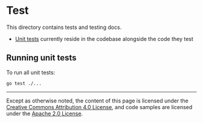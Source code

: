 # Test

This directory contains tests and testing docs.

* [Unit tests](#running-unit-tests) currently reside in the codebase alongside the code they test

## Running unit tests

To run all unit tests:

```bash
go test ./...
```

---

Except as otherwise noted, the content of this page is licensed under the
[Creative Commons Attribution 4.0 License](https://creativecommons.org/licenses/by/4.0/),
and code samples are licensed under the
[Apache 2.0 License](https://www.apache.org/licenses/LICENSE-2.0).

